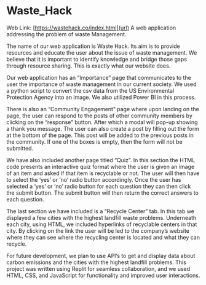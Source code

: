 # Waste_Hack
Web Link: [https://wastehack.co/index.html](url)
A web application addressing the problem of waste Management.

The name of our web application is Waste Hack. Its aim is to provide resources and educate the user about the issue of waste management. We believe that it is important to identify knowledge and bridge those gaps through resource sharing. This is exactly what our website does.

Our web application has an “Importance” page that communicates to the user the importance of waste management in our current society. We used a python script to convert the csv data from the US Environmental Protection Agency into an image. We also utilized Power BI in this process. 
 
There is also an “Community Engagement” page where upon landing on the page, the user can respond to the posts of other community members by clicking on the “response” button. After which a modal will pop-up showing a thank you message. The user can also create a post by filling out the form at the bottom of the page. This post will be added to the previous posts in the community. If one of the boxes is empty, then the form will not be submitted. 
 
We have also included another page titled “Quiz”. In this section the HTML code presents an interactive quiz format where the user is given an image of an item and asked if that item is recyclable or not. The user will then have to select the ‘yes’ or ‘no’ radio button accordingly. Once the user has selected a ‘yes’ or ‘no’ radio button for each question they can then click the submit button. The submit button will then return the correct answers to each question. 
 
The last section we have included is a “Recycle Center” tab. In this tab we displayed a few cities with the highest landfill waste problems. Underneath each city, using HTML, we included hyperlinks of recyclable centers in that city. By clicking on the link the user will be led to the company’s website where they can see where the recycling center is located and what they can recycle. 
 
For future development, we plan to use API’s to get and display data about carbon emissions and the cities with the highest landfill problems. 
This project was written using Replit for seamless collaboration, and we used HTML, CSS, and JavaScript for functionality and improved user interactions.
